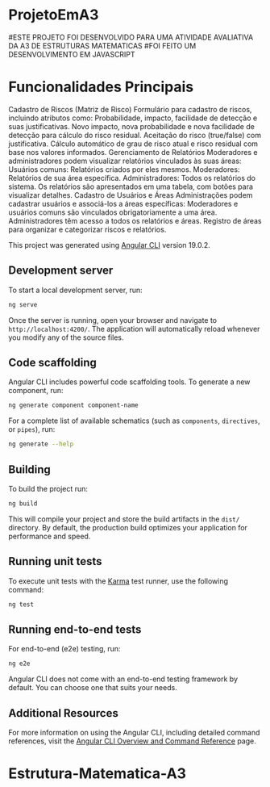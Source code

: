 # ProjetoEmA3
#ESTE PROJETO FOI DESENVOLVIDO PARA UMA ATIVIDADE AVALIATIVA DA A3 DE ESTRUTURAS MATEMATICAS
#FOI FEITO UM DESENVOLVIMENTO EM JAVASCRIPT
# Funcionalidades Principais
Cadastro de Riscos (Matriz de Risco)
Formulário para cadastro de riscos, incluindo atributos como:
Probabilidade, impacto, facilidade de detecção e suas justificativas.
Novo impacto, nova probabilidade e nova facilidade de detecção para cálculo do risco residual.
Aceitação do risco (true/false) com justificativa.
Cálculo automático de grau de risco atual e risco residual com base nos valores informados.
Gerenciamento de Relatórios
Moderadores e administradores podem visualizar relatórios vinculados às suas áreas:
Usuários comuns: Relatórios criados por eles mesmos.
Moderadores: Relatórios de sua área específica.
Administradores: Todos os relatórios do sistema.
Os relatórios são apresentados em uma tabela, com botões para visualizar detalhes.
Cadastro de Usuários e Áreas
Administrações podem cadastrar usuários e associá-los a áreas específicas:
Moderadores e usuários comuns são vinculados obrigatoriamente a uma área.
Administradores têm acesso a todos os relatórios e áreas.
Registro de áreas para organizar e categorizar riscos e relatórios.



This project was generated using [Angular CLI](https://github.com/angular/angular-cli) version 19.0.2.

## Development server

To start a local development server, run:

```bash
ng serve
```

Once the server is running, open your browser and navigate to `http://localhost:4200/`. The application will automatically reload whenever you modify any of the source files.

## Code scaffolding

Angular CLI includes powerful code scaffolding tools. To generate a new component, run:

```bash
ng generate component component-name
```

For a complete list of available schematics (such as `components`, `directives`, or `pipes`), run:

```bash
ng generate --help
```

## Building

To build the project run:

```bash
ng build
```

This will compile your project and store the build artifacts in the `dist/` directory. By default, the production build optimizes your application for performance and speed.

## Running unit tests

To execute unit tests with the [Karma](https://karma-runner.github.io) test runner, use the following command:

```bash
ng test
```

## Running end-to-end tests

For end-to-end (e2e) testing, run:

```bash
ng e2e
```

Angular CLI does not come with an end-to-end testing framework by default. You can choose one that suits your needs.

## Additional Resources

For more information on using the Angular CLI, including detailed command references, visit the [Angular CLI Overview and Command Reference](https://angular.dev/tools/cli) page.
# Estrutura-Matematica-A3
